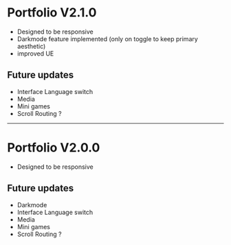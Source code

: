 # Portfolio V2.1.0
- Designed to be responsive
- Darkmode feature implemented (only on toggle to keep primary aesthetic)
- improved UE
## Future updates
- Interface Language switch
- Media
- Mini games
- Scroll Routing ?
---
# Portfolio V2.0.0
- Designed to be responsive
## Future updates
- Darkmode
- Interface Language switch
- Media
- Mini games
- Scroll Routing ?

